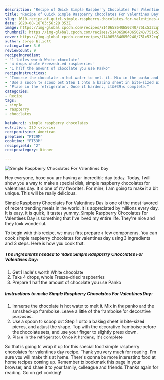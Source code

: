 ```yaml
---
description: "Recipe of Quick Simple Raspberry Chocolates For Valentines Day"
title: "Recipe of Quick Simple Raspberry Chocolates For Valentines Day"
slug: 1610-recipe-of-quick-simple-raspberry-chocolates-for-valentines-day
date: 2020-08-18T03:56:28.353Z
image: https://img-global.cpcdn.com/recipes/5140658640650240/751x532cq70/simple-raspberry-chocolates-for-valentines-day-recipe-main-photo.jpg
thumbnail: https://img-global.cpcdn.com/recipes/5140658640650240/751x532cq70/simple-raspberry-chocolates-for-valentines-day-recipe-main-photo.jpg
cover: https://img-global.cpcdn.com/recipes/5140658640650240/751x532cq70/simple-raspberry-chocolates-for-valentines-day-recipe-main-photo.jpg
author: Jorge Elliott
ratingvalue: 3.6
reviewcount: 9
recipeingredient:
- "1 ladles worth White chocolate"
- "4 drops whole Freezedried raspberries"
- "1 half the amount of chocolate you use Panko"
recipeinstructions:
- "Immerse the chocolate in hot water to melt it. Mix in the panko and the smashed-up framboise. Leave a little of the framboise for decorative purposes."
- "Use a spoon to scoop out Step 1 onto a baking sheet in bite-sized pieces, and adjust the shape. Top with the decorative framboise before the chocolate sets, and use your finger to slightly press down."
- "Place in the refrigerator. Once it hardens, it&#39;s complete."
categories:
- Recipe
tags:
- simple
- raspberry
- chocolates

katakunci: simple raspberry chocolates 
nutrition: 226 calories
recipecuisine: American
preptime: "PT29M"
cooktime: "PT53M"
recipeyield: "2"
recipecategory: Dinner

---
```



![Simple Raspberry Chocolates For Valentines Day](https://img-global.cpcdn.com/recipes/5140658640650240/751x532cq70/simple-raspberry-chocolates-for-valentines-day-recipe-main-photo.jpg)

Hey everyone, hope you are having an incredible day today. Today, I will show you a way to make a special dish, simple raspberry chocolates for valentines day. It is one of my favorites. For mine, I am going to make it a bit unique. This will be really delicious.

Simple Raspberry Chocolates For Valentines Day is one of the most favored of recent trending meals in the world. It is appreciated by millions every day. It is easy, it is quick, it tastes yummy. Simple Raspberry Chocolates For Valentines Day is something that I've loved my entire life. They're nice and they look wonderful.




To begin with this recipe, we must first prepare a few components. You can cook simple raspberry chocolates for valentines day using 3 ingredients and 3 steps. Here is how you cook that.

<!--inarticleads1-->

##### The ingredients needed to make Simple Raspberry Chocolates For Valentines Day:

1. Get 1 ladle&#39;s worth White chocolate
1. Take 4 drops, whole Freeze-dried raspberries
1. Prepare 1 half the amount of chocolate you use Panko




<!--inarticleads2-->

##### Instructions to make Simple Raspberry Chocolates For Valentines Day:

1. Immerse the chocolate in hot water to melt it. Mix in the panko and the smashed-up framboise. Leave a little of the framboise for decorative purposes.
1. Use a spoon to scoop out Step 1 onto a baking sheet in bite-sized pieces, and adjust the shape. Top with the decorative framboise before the chocolate sets, and use your finger to slightly press down.
1. Place in the refrigerator. Once it hardens, it&#39;s complete.




So that is going to wrap it up for this special food simple raspberry chocolates for valentines day recipe. Thank you very much for reading. I'm sure you will make this at home. There's gonna be more interesting food at home recipes coming up. Remember to bookmark this page in your browser, and share it to your family, colleague and friends. Thanks again for reading. Go on get cooking!
